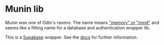 # Munin lib

Munin was one of Odin's ravens. The name means ["memory" or "mind"](https://en.wikipedia.org/wiki/Huginn_and_Muninn) and seems like a fitting name for a database and authentication wrapper lib.

This is a [Supabase](https://supabase.io) wrapper. See the [docs](https://supabase.io/docs/reference/javascript/supabase-client) for further information.
